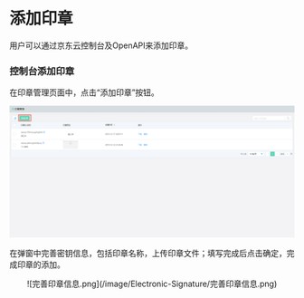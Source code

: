 # 添加印章

用户可以通过京东云控制台及OpenAPI来添加印章。

### 控制台添加印章

在印章管理页面中，点击“添加印章”按钮。

![添加印章.png](/image/Electronic-Signature/添加印章.png)

在弹窗中完善密钥信息，包括印章名称，上传印章文件；填写完成后点击确定，完成印章的添加。

<div align=center>![完善印章信息.png](/image/Electronic-Signature/完善印章信息.png)
